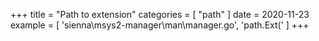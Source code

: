 +++
title = "Path to extension"
categories = [ "path" ]
date = 2020-11-23
example = [
   'sienna\msys2-manager\man\manager.go', 'path.Ext('
]
+++
